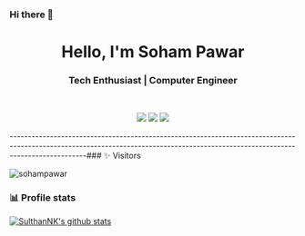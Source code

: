 ### Hi there 👋

<h1 align="center"> Hello, I'm Soham Pawar </h1>

<h3 align="center">  Tech Enthusiast | Computer Engineer </h3> <br>

<p align="center"> 
    <a href="http://sohampawar.github.io"><img src="https://img.shields.io/badge/-github.io-000000?style=for-the-badge&logo=react&logoColor=white"></a>
    <a href="mailto:sohampawar161297@gmail.com"><img src="https://img.shields.io/badge/-GMAIL-D14836?style=for-the-badge&logo=gmail&logoColor=white"></a> 
    <a href="https://www.linkedin.com/in/soham-pawar/"><img src="https://img.shields.io/badge/-LINKEDIN-0077B5?style=for-the-badge&logo=linkedin&logoColor=white"></a> 
</p>

---------------------------------------------------------------------------------------------------------------------------------------------------------------------------------### ✨ Visitors 

<p align="left"> <img src="https://komarev.com/ghpvc/?username=sohampawar" alt="sohampawar" /> </p>

### 📊 Profile stats

[![SulthanNK's github stats](https://github-readme-stats.vercel.app/api?username=sohampawarK&show_icons=true&title_color=fff&icon_color=79ff97&text_color=9f9f9f&bg_color=151515)](https://github.com/SulthanNK/github-readme-stats)

